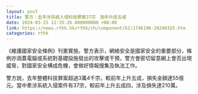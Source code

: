 ```yaml
---
layout: post
title: 警方：去年涉系統入侵科技罪案37宗　按年升逾五成
date: 2024-03-25 12:35:26.000000000 +08:00
link: https://news.rthk.hk/rthk/ch/component/k2/1746106-20240325.htm
categories: rthk
---
```


《維護國家安全條例》刊憲實施，警方表示，網絡安全是國家安全的重要部分，條例亦涵蓋電腦或系統對基礎設施發出的攻擊或干預，警方會密切留意網上會否出現威脅，對國家安全構成危機，會做好情報搜集及執法工作。

警方說，去年整體科技罪案超過3萬4千宗，較前年上升五成，損失金額達55億元。當中牽涉系統入侵案件有37宗，較前年上升五成四，涉及損失達210萬。
